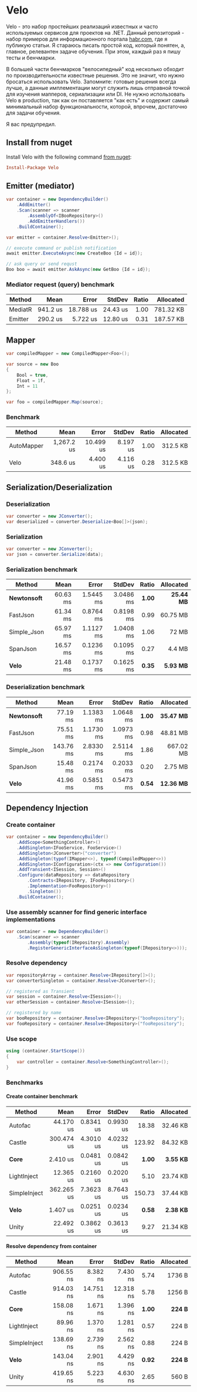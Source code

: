 # Velo

Velo - это набор простейших реализаций известных и часто используемых сервисов для проектов на .NET. Данный репозиторий - набор примеров для информационного портала [habr.com](https://habr.com/ru/users/teoadal/posts), где я публикую статьи. Я стараюсь писать простой код, который понятен, а, главное, релевантен задаче обучения. При этом, каждый раз я пишу тесты и бенчмарки.

В большей части бенчмарков "велосипедный" код несколько обходит по производительности известные решения. Это не значит, что нужно бросаться использовать Velo. Запомните: готовые решения всегда лучше, а данные имплементации могут служить лишь отправной точкой для изучения мапперов, сериализации или DI. Не нужно использовать Velo в production, так как он поставляется "как есть" и содержит самый минимальный набор функциональности, которой, впрочем, достаточно для задачи обучения.

Я вас предупредил.

## Install from nuget

Install Velo with the following command [from nuget](https://www.nuget.org/packages/Velo/):

```ini
Install-Package Velo
```

## Emitter (mediator)

```cs
var container = new DependencyBuilder()
    .AddEmitter()
    .Scan(scanner => scanner
        .AssemblyOf<IBooRepository>()
        .AddEmitterHandlers())
    .BuildContainer();

var emitter = container.Resolve<Emitter>();

// execute command or publish notification
await emitter.ExecuteAsync(new CreateBoo {Id = id}); 

// ask query or send requst
Boo boo = await emitter.AskAsync(new GetBoo {Id = id}); 
```

### Mediator request (query) benchmark

|  Method |     Mean |     Error |   StdDev | Ratio | Allocated |
|-------- |---------:|----------:|---------:|------:|----------:|
| MediatR | 941.2 us | 18.788 us | 24.43 us |  1.00 | 781.32 KB |
| Emitter | 290.2 us |  5.722 us | 12.80 us |  0.31 | 187.57 KB |


## Mapper

```cs
var compiledMapper = new CompiledMapper<Foo>();

var source = new Boo
{
    Bool = true,
    Float = 1f,
    Int = 11
};

var foo = compiledMapper.Map(source);
```

### Benchmark

|              Method |        Mean |      Error |     StdDev | Ratio |  Allocated |
|-------------------- |------------:|-----------:|-----------:|------:|-----------:|
|          AutoMapper |  1,267.2 us |  10.499 us |   8.197 us |  1.00 |   312.5 KB |
|                Velo |    348.6 us |   4.400 us |   4.116 us |  0.28 |   312.5 KB |

## Serialization/Deserialization

### Deserialization

```cs
var converter = new JConverter();
var deserialized = converter.Deserialize<Boo[]>(json);
```

### Serialization

```cs
var converter = new JConverter();
var json = converter.Serialize(data);
```

### Serialization benchmark

|      Method |     Mean |     Error |    StdDev | Ratio | Allocated |
|------------ |---------:|----------:|----------:|------:|----------:|
|  **Newtonsoft** | 60.63 ms | 1.5445 ms | 3.0486 ms |  **1.00** |  **25.44 MB** |
|    FastJson | 61.34 ms | 0.8764 ms | 0.8198 ms |  0.99 |  60.75 MB |
| Simple_Json | 65.97 ms | 1.1127 ms | 1.0408 ms |  1.06 |     72 MB |
|    SpanJson | 16.57 ms | 0.1236 ms | 0.1095 ms |  0.27 |    4.4 MB |
|        **Velo** | 21.48 ms | 0.1737 ms | 0.1625 ms |  **0.35** |   **5.93 MB** |

### Deserialization benchmark

|      Method |      Mean |     Error |    StdDev | Ratio | Allocated |
|------------ |----------:|----------:|----------:|------:|----------:|
|  **Newtonsoft** |  77.19 ms | 1.1383 ms | 1.0648 ms |  **1.00** |  **35.47 MB** |
|    FastJson |  75.51 ms | 1.1730 ms | 1.0973 ms |  0.98 |  48.81 MB |
| Simple_Json | 143.76 ms | 2.8330 ms | 2.5114 ms |  1.86 | 667.02 MB |
|    SpanJson |  15.48 ms | 0.2174 ms | 0.2033 ms |  0.20 |   2.75 MB |
|        **Velo** |  41.96 ms | 0.5851 ms | 0.5473 ms |  **0.54** |  **12.36 MB** |


## Dependency Injection

### Create container

```cs
var container = new DependencyBuilder()
    .AddScope<SomethingController>()
    .AddSingleton<IFooService, FooService>()
    .AddSingleton<JConverter>("converter")
    .AddSingleton(typof(IMapper<>), typeof(CompiledMapper<>))
    .AddSingleton<IConfiguration>(ctx => new Configuration())
    .AddTransient<ISession, Session>()
    .Configure(dataRepository => dataRepository
        .Contracts<IRepository, IFooRepository>()
        .Implementation<FooRepository>()
        .Singleton())
    .BuildContainer();
```

### Use assembly scanner for find generic interface implementations

```cs
var container = new DependencyBuilder()
    .Scan(scanner => scanner
        .Assembly(typeof(IRepository).Assembly)
        .RegisterGenericInterfaceAsSingleton(typeof(IRepository<>)));
```

### Resolve dependency

```cs
var repositoryArray = container.Resolve<IRepository[]>();
var converterSingleton = container.Resolve<JConverter>();

// registered as Transient
var session = container.Resolve<ISession>();
var otherSession = container.Resolve<ISession>();

// registered by name
var booRepository = container.Resolve<IRepository>("booRepository");
var fooRepository = container.Resolve<IRepository>("fooRepository");
```

### Use scope

```cs
using (container.StartScope())
{
    var controller = container.Resolve<SomethingController>();
}
```

### Benchmarks

#### Create container benchmark

|       Method |       Mean |     Error |    StdDev |  Ratio | Allocated |
|------------- |-----------:|----------:|----------:|-------:|----------:|
|      Autofac |  44.170 us | 0.8341 us | 0.9930 us |  18.38 |  32.46 KB |
|       Castle | 300.474 us | 4.3010 us | 4.0232 us | 123.92 |  84.32 KB |
|         **Core** |   2.410 us | 0.0481 us | 0.0842 us |   **1.00** |   **3.55 KB** |
|  LightInject |  12.365 us | 0.2160 us | 0.2020 us |   5.10 |  23.74 KB |
| SimpleInject | 362.265 us | 7.3623 us | 8.7643 us | 150.73 |  37.44 KB |
|         **Velo** |   1.407 us | 0.0251 us | 0.0234 us |   **0.58** |   **2.38 KB** |
|        Unity |  22.492 us | 0.3862 us | 0.3613 us |   9.27 |  21.34 KB |

#### Resolve dependency from container

|       Method |      Mean |     Error |    StdDev | Ratio | Allocated |
|------------- |----------:|----------:|----------:|------:|----------:|
|      Autofac | 906.55 ns |  8.382 ns |  7.430 ns |  5.74 |    1736 B |
|       Castle | 914.03 ns | 14.751 ns | 12.318 ns |  5.78 |    1256 B |
|         **Core** | 158.08 ns |  1.671 ns |  1.396 ns |  **1.00** |     **224 B** |
|  LightInject |  89.96 ns |  1.370 ns |  1.281 ns |  0.57 |     224 B |
| SimpleInject | 138.69 ns |  2.739 ns |  2.562 ns |  0.88 |     224 B |
|         **Velo** | 143.04 ns |  2.901 ns |  4.429 ns |  **0.92** |     **224 B** |
|        Unity | 419.65 ns |  5.223 ns |  4.630 ns |  2.65 |     560 B |
